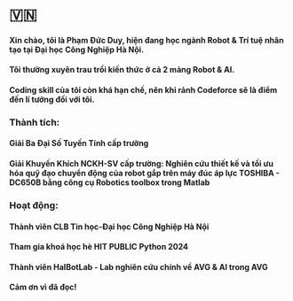 # 🇻🇳
#### Xin chào, tôi là Phạm Đức Duy, hiện đang học ngành Robot & Trí tuệ nhân tạo tại Đại học Công Nghiệp Hà Nội.
#### Tôi thường xuyên trau trồi kiến thức ở cả 2 mảng Robot & AI.
#### Coding skill của tôi còn khá hạn chế, nên khi rảnh Codeforce sẽ là điểm đến lí tưởng đối với tôi.
### Thành tích:
#### Giải Ba Đại Số Tuyến Tính cấp trường
#### Giải Khuyến Khích NCKH-SV cấp trường: Nghiên cứu thiết kế và tối ưu hóa quỹ đạo chuyển động của robot gắp trên máy đúc áp lực TOSHIBA - DC650B bằng công cụ Robotics toolbox trong Matlab
### Hoạt động:
#### Thành viên CLB Tin học-Đại học Công Nghiệp Hà Nội
#### Tham gia khoá học hè HIT PUBLIC Python 2024
#### Thành viên HaIBotLab - Lab nghiên cứu chính về AVG & AI trong AVG
#### Cảm ơn vì đã đọc!
